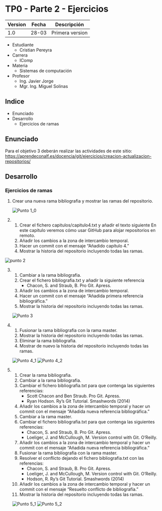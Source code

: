 # TP0 - Parte 2 - Ejercicios 

| Version  | Fecha   | Descripción     |
| -------- | ------- | --------------- |
| 1.0      | 28-03   | Primera version |

- Estudiante
  - Cristian Pereyra
- Carrera
  - IComp
- Materia
  - Sistemas de computación
- Profesor
  - Ing. Javier Jorge
  - Mgr. Ing. Miguel Solinas

## Indice
- Enunciado
- Desarrollo
  - Ejercicios de ramas

## Enunciado
Para el objetivo 3 deberán realizar las actividades de este sitio: https://aprendeconalf.es/docencia/git/ejercicios/creacion-actualizacion-repositorios/

## Desarrollo

### Ejercicios de ramas

1. Crear una nueva rama bibliografia y mostrar las ramas del repositorio.
 
   ![Punto 1_0](images/1_0.png)

2.  1. Crear el fichero capitulos/capitulo4.txt y añadir el texto siguiente
        En este capítulo veremos cómo usar GitHub para alojar repositorios en remoto.
    1. Añadir los cambios a la zona de intercambio temporal.
    2. Hacer un commit con el mensaje “Añadido capítulo 4.”
    3. Mostrar la historia del repositorio incluyendo todas las ramas.
   
   ![punto 2](images/2_0.png)

3.  1. Cambiar a la rama bibliografia.
    1. Crear el fichero bibliografia.txt y añadir la siguiente referencia
        - Chacon, S. and Straub, B. Pro Git. Apress.
    2. Añadir los cambios a la zona de intercambio temporal.
    3. Hacer un commit con el mensaje “Añadida primera referencia bibliográfica.”
    4. Mostrar la historia del repositorio incluyendo todas las ramas.
   
    ![Punto 3](images/3_1.png)

4.  1. Fusionar la rama bibliografia con la rama master.
    1. Mostrar la historia del repositorio incluyendo todas las ramas.
    2. Eliminar la rama bibliografia.
    3. Mostrar de nuevo la historia del repositorio incluyendo todas las ramas.
   
    ![Punto 4_1](images/4_1.png)
    ![Punto 4_2](images/4_2.png)
    
5.  1. Crear la rama bibliografia.
    1. Cambiar a la rama bibliografia.
    2. Cambiar el fichero bibliografia.txt para que contenga las siguientes referencias:
        - Scott Chacon and Ben Straub. Pro Git. Apress.
        - Ryan Hodson. Ry’s Git Tutorial. Smashwords (2014)
    3. Añadir los cambios a la zona de intercambio temporal y hacer un commit con el mensaje “Añadida nueva referencia bibliográfica.”
    4. Cambiar a la rama master.
    5. Cambiar el fichero bibliografia.txt para que contenga las siguientes referencias:
        - Chacon, S. and Straub, B. Pro Git. Apress.
        - Loeliger, J. and McCullough, M. Version control with Git. O’Reilly.
    6. Añadir los cambios a la zona de intercambio temporal y hacer un commit con el mensaje “Añadida nueva referencia bibliográfica.” 
    7. Fusionar la rama bibliografia con la rama master.
    8. Resolver el conflicto dejando el fichero bibliografia.txt con las referencias:
        - Chacon, S. and Straub, B. Pro Git. Apress.
        - Loeliger, J. and McCullough, M. Version control with Git. O’Reilly.
        - Hodson, R. Ry’s Git Tutorial. Smashwords (2014)
    9.  Añadir los cambios a la zona de intercambio temporal y hacer un commit con el mensaje “Resuelto conflicto de bibliografía.”
    10. Mostrar la historia del repositorio incluyendo todas las ramas.
   
    ![Punto 5_1](images/4_1.png)
    ![Punto 5_2](images/4_2.png)

